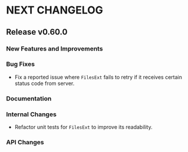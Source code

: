 # NEXT CHANGELOG

## Release v0.60.0

### New Features and Improvements

### Bug Fixes

- Fix a reported issue where `FilesExt` fails to retry if it receives certain status code from server.

### Documentation

### Internal Changes

- Refactor unit tests for `FilesExt` to improve its readability.

### API Changes
